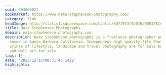 ```yaml
---
uuid: 694865027
bookmarkOf: https://www.nate-stephenson-photography.com/
category: link
headImage: http://static1.squarespace.com/static/5d7197df4d076a0001781ead/t/5f1c91e17a84bb2a021135d6/1595707882040/Logo_Larger.png?format=1500w
title: Nate Stephenson Photography.
domain: nate-stephenson-photography.com
description: Nate Stephenson photography is a freelance photographer and photojournalist
  based in Santa Barbara California. Independent high quality film Photography photo
  prints of lifestyle, landscape and travel photography are for sale here. Photo Prints
  and wall art for sale.
tags: []
date: '2023-12-15T08:51:43.142Z'
highlights: 
---
```




